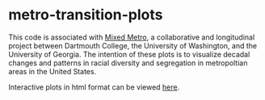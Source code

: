 # metro-transition-plots
This code is associated with [Mixed Metro](http://mixedmetro.com), a collaborative and longitudinal project 
between Dartmouth College, the University of Washington, and the University of Georgia.
The intention of these plots is to visualize decadal changes and patterns in racial diversity and segregation in metropoltian areas in the United States.



Interactive plots in html format can be viewed [here](http://mixedmetro.com).
